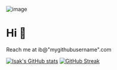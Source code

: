 ![image](https://user-images.githubusercontent.com/3680061/175923568-d664a49f-8794-4385-912f-6ccf05246c01.png)

# Hi 👋

Reach me at ib@"mygithubusername".com
<!--
**isakbosman/isakbosman** is a ✨ _special_ ✨ repository because its `README.md` (this file) appears on your GitHub profile.

Here are some ideas to get you started:

- 🔭 I’m currently working on ...
- 🌱 I’m currently learning ...
- 👯 I’m looking to collaborate on ...
- 🤔 I’m looking for help with ...
- 💬 Ask me about ...
- 📫 How to reach me: ...
- 😄 Pronouns: ...
- ⚡ Fun fact: ...
-->


[![Isak's GitHub stats](https://github-readme-stats.vercel.app/api?username=isakbosman&count_private=true&show_icons=true&theme=neon-dark&hide_border=true)](https://github.com/anuraghazra/github-readme-stats)
[![GitHub Streak](https://github-readme-streak-stats.herokuapp.com?user=isakbosman&theme=neon-dark&hide_border=true&date_format=M%20j%5B%2C%20Y%5D)](https://git.io/streak-stats)
